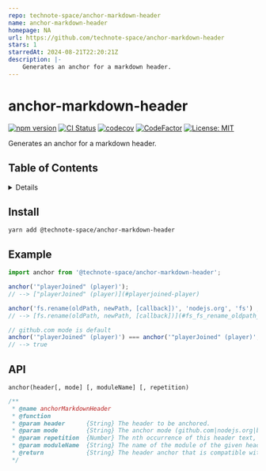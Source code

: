 ```yaml
---
repo: technote-space/anchor-markdown-header
name: anchor-markdown-header
homepage: NA
url: https://github.com/technote-space/anchor-markdown-header
stars: 1
starredAt: 2024-08-21T22:20:21Z
description: |-
    Generates an anchor for a markdown header.
---
```


# anchor-markdown-header

[![npm version](https://badge.fury.io/js/%40technote-space%2Fanchor-markdown-header.svg)](https://badge.fury.io/js/%40technote-space%2Fanchor-markdown-header)
[![CI Status](https://github.com/technote-space/anchor-markdown-header/workflows/CI/badge.svg)](https://github.com/technote-space/anchor-markdown-header/actions)
[![codecov](https://codecov.io/gh/technote-space/anchor-markdown-header/branch/master/graph/badge.svg)](https://codecov.io/gh/technote-space/anchor-markdown-header)
[![CodeFactor](https://www.codefactor.io/repository/github/technote-space/anchor-markdown-header/badge)](https://www.codefactor.io/repository/github/technote-space/anchor-markdown-header)
[![License: MIT](https://img.shields.io/badge/License-MIT-blue.svg)](https://github.com/technote-space/anchor-markdown-header/blob/master/LICENSE)

Generates an anchor for a markdown header.

## Table of Contents

<!-- START doctoc generated TOC please keep comment here to allow auto update -->
<!-- DON'T EDIT THIS SECTION, INSTEAD RE-RUN doctoc TO UPDATE -->
<details>
<summary>Details</summary>

- [Install](#install)
- [Example](#example)
- [API](#api)

</details>
<!-- END doctoc generated TOC please keep comment here to allow auto update -->

## Install
```shell script
yarn add @technote-space/anchor-markdown-header
```

## Example

```js
import anchor from '@technote-space/anchor-markdown-header';

anchor('"playerJoined" (player)'); 
// --> ["playerJoined" (player)](#playerjoined-player)

anchor('fs.rename(oldPath, newPath, [callback])', 'nodejs.org', 'fs') ;
// --> [fs.rename(oldPath, newPath, [callback])](#fs_fs_rename_oldpath_newpath_callback)

// github.com mode is default
anchor('"playerJoined" (player)') === anchor('"playerJoined" (player)', 'github.com'); 
// --> true
```

## API

`anchor(header[, mode] [, moduleName] [, repetition)`

```js
/**
 * @name anchorMarkdownHeader
 * @function
 * @param header      {String} The header to be anchored.
 * @param mode        {String} The anchor mode (github.com|nodejs.org|bitbucket.org|ghost.org|gitlab.com).
 * @param repetition  {Number} The nth occurrence of this header text, starting with 0. Not required for the 0th instance.
 * @param moduleName  {String} The name of the module of the given header (required only for 'nodejs.org' mode).
 * @return            {String} The header anchor that is compatible with the given mode.
 */
```

